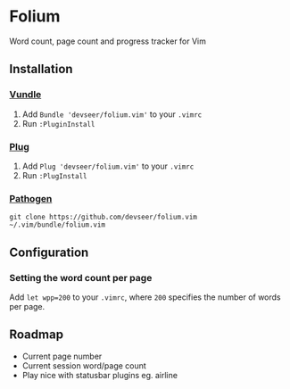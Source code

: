 # Folium
Word count, page count and progress tracker for Vim

## Installation
### [Vundle](https://github.com/VundleVim/Vundle.vim)
1. Add `Bundle 'devseer/folium.vim'` to your `.vimrc`
2. Run `:PluginInstall`

### [Plug](https://github.com/junegunn/vim-plug)
1. Add `Plug 'devseer/folium.vim'` to your `.vimrc`
2. Run `:PlugInstall`

### [Pathogen](https://github.com/tpope/vim-pathogen)
`git clone https://github.com/devseer/folium.vim ~/.vim/bundle/folium.vim`

## Configuration
### Setting the word count per page
Add `let wpp=200` to your `.vimrc`, where `200` specifies the number of words per page.

## Roadmap
* Current page number
* Current session word/page count
* Play nice with statusbar plugins eg. airline
